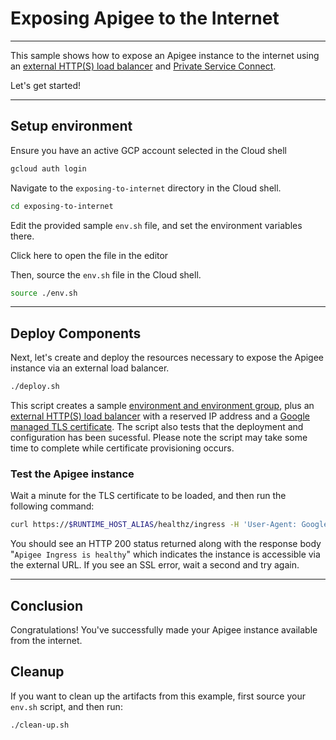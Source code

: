 # Exposing Apigee to the Internet

---
This sample shows how to expose an Apigee instance to the internet using an [external HTTP(S) load balancer](https://cloud.google.com/load-balancing/docs/https) and [Private Service Connect](https://cloud.google.com/apigee/docs/api-platform/system-administration/northbound-networking-psc).

Let's get started!

---

## Setup environment

Ensure you have an active GCP account selected in the Cloud shell

```sh
gcloud auth login
```

Navigate to the `exposing-to-internet` directory in the Cloud shell.

```sh
cd exposing-to-internet
```

Edit the provided sample `env.sh` file, and set the environment variables there.

Click <walkthrough-editor-open-file filePath="exposing-to-internet/env.sh">here</walkthrough-editor-open-file> to open the file in the editor

Then, source the `env.sh` file in the Cloud shell.

```sh
source ./env.sh
```

---

## Deploy Components

Next, let's create and deploy the resources necessary to expose the Apigee instance via an external load balancer.

```sh
./deploy.sh
```

This script creates a sample [environment and environment group](https://cloud.google.com/apigee/docs/api-platform/fundamentals/environments-overview), plus an [external HTTP(S) load balancer](https://cloud.google.com/load-balancing/docs/https) with a reserved IP address and a [Google managed TLS certificate](https://cloud.google.com/load-balancing/docs/ssl-certificates/google-managed-certs). The script also tests that the deployment and configuration has been sucessful. Please note the script may take some time to complete while certificate provisioning occurs.


### Test the Apigee instance

Wait a minute for the TLS certificate to be loaded, and then run the following command:
```sh
curl https://$RUNTIME_HOST_ALIAS/healthz/ingress -H 'User-Agent: GoogleHC'
```

You should see an HTTP 200 status returned along with the response body "`Apigee Ingress is healthy`" which indicates the instance is accessible via the external URL.  If you see an SSL error, wait a second and try again.

---
## Conclusion

<walkthrough-conclusion-trophy></walkthrough-conclusion-trophy>

Congratulations! You've successfully made your Apigee instance available from the internet.

<walkthrough-inline-feedback></walkthrough-inline-feedback>

## Cleanup

If you want to clean up the artifacts from this example, first source your `env.sh` script, and then run:

```bash
./clean-up.sh
```
